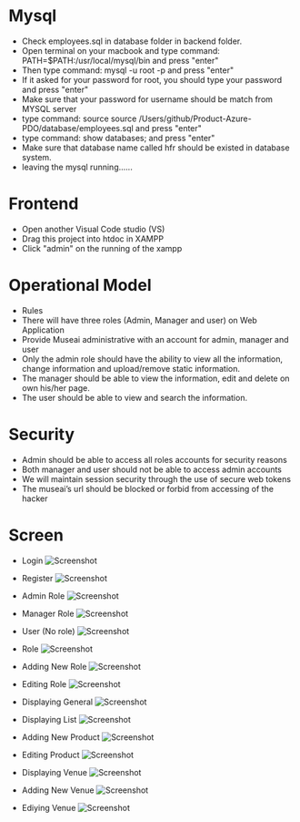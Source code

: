 # Mysql
- Check employees.sql in database folder in backend folder.
- Open terminal on your macbook and type command: PATH=$PATH:/usr/local/mysql/bin and press "enter"
- Then type command: mysql -u root -p and press "enter"
- If it asked for your password for root, you should type your password and press "enter"
- Make sure that your password for username should be match from MYSQL server
- type command: source source /Users/github/Product-Azure-PDO/database/employees.sql and press "enter"
- type command: show databases; and press "enter"
- Make sure that database name called hfr should be existed in database system.
- leaving the mysql running......


# Frontend 
- Open another Visual Code studio (VS)
- Drag this project into htdoc in XAMPP
- Click "admin" on the running of the xampp


# Operational Model
-	Rules
-	There will have three roles (Admin, Manager and user) on Web Application
-	Provide Museai administrative with an account for admin, manager and user
-	Only the admin role should have the ability to view all the information, change information and upload/remove static information.
-	The manager should be able to view the information, edit and delete on own his/her page.
-	The user should be able to view and search the information.

# Security
-	Admin should be able to access all roles accounts for security reasons
-	Both manager and user should not be able to access admin accounts
-	We will maintain session security through the use of secure web tokens
-	The museai’s url should be blocked or forbid from accessing of the hacker


# Screen
- Login
![Screenshot](https://github.com/ijc3093/Product-Azure-PDO/blob/master/Documents/Screen/login.PNG)

- Register
![Screenshot](https://github.com/ijc3093/Product-Azure-PDO/blob/master/Documents/Screen/register_data.PNG)

- Admin Role
![Screenshot](https://github.com/ijc3093/Product-Azure-PDO/blob/master/Documents/Screen/admin.PNG)


- Manager Role
![Screenshot](https://github.com/ijc3093/Product-Azure-PDO/blob/master/Documents/Screen/manager.PNG)


- User (No role)
![Screenshot](https://github.com/ijc3093/Product-Azure-PDO/blob/master/Documents/Screen/attendee.PNG)


- Role
![Screenshot](https://github.com/ijc3093/Product-Azure-PDO/blob/master/Documents/Screen/role.PNG)


- Adding New Role
![Screenshot](https://github.com/ijc3093/Product-Azure-PDO/blob/master/Documents/Screen/insert_user.PNG)


- Editing Role
![Screenshot](https://github.com/ijc3093/Product-Azure-PDO/blob/master/Documents/Screen/edit_user.PNG)


- Displaying General
![Screenshot](https://github.com/ijc3093/Product-Azure-PDO/blob/master/Documents/Screen/general.PNG)


- Displaying List
![Screenshot](https://github.com/ijc3093/Product-Azure-PDO/blob/master/Documents/Screen/list.PNG)


- Adding New Product
![Screenshot](https://github.com/ijc3093/Product-Azure-PDO/blob/master/Documents/Screen/insert_product.PNG)


- Editing Product
![Screenshot](https://github.com/ijc3093/Product-Azure-PDO/blob/master/Documents/Screen/edit_product.PNG)


- Displaying Venue
![Screenshot](https://github.com/ijc3093/Product-Azure-PDO/blob/master/Documents/Screen/venue.PNG)


- Adding New Venue
![Screenshot](https://github.com/ijc3093/Product-Azure-PDO/blob/master/Documents/Screen/insert_venue.PNG)


- Ediying Venue
![Screenshot](https://github.com/ijc3093/Product-Azure-PDO/blob/master/Documents/Screen/edit_venue.PNG)




